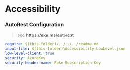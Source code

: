 # Accessibility

### AutoRest Configuration

> see https://aka.ms/autorest

```yaml
require: $(this-folder)/../../../readme.md
input-file: $(this-folder)\Accessibility-LowLevel.json
low-level-client: true
security: AzureKey
security-header-name: Fake-Subscription-Key
```